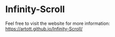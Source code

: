 # Infinity-Scroll

Feel free to visit the website for more information: https://artott.github.io/Infinity-Scroll/
